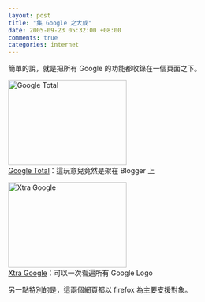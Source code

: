 ```yaml
--- 
layout: post
title: "集 Google 之大成"
date: 2005-09-23 05:32:00 +08:00
comments: true
categories: internet
---
```


簡單的說，就是把所有 Google 的功能都收錄在一個頁面之下。

<a href="http://www.flickr.com/photos/30215143@N00/45665523/" title="Photo Sharing"><img src="http://static.flickr.com/26/45665523_c3563cb5b2_m.jpg" width="240" height="173" alt="Google Total" /></a>  
[Google Total](http://goototal.blogspot.com/)：這玩意兒竟然是架在 Blogger 上

<a href="http://www.flickr.com/photos/30215143@N00/45665525/" title="Photo Sharing"><img src="http://static.flickr.com/31/45665525_f34669ca35_m.jpg" width="240" height="173" alt="Xtra Google" /></a>  
[Xtra Google](http://www.xtragoogle.com/)：可以一次看遍所有 Google Logo

另一點特別的是，這兩個網頁都以 firefox 為主要支援對象。